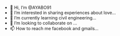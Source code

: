 - 👋 Hi, I’m @AYABO91
- 👀 I’m interested in sharing experiences about love...
- 🌱 I’m currently learning civil engineering...
- 💞️ I’m looking to collaborate on ...
- 📫 How to reach me facebook and gmails...

<!---
AYABO91/AYABO91 is a ✨ special ✨ repository because its `README.md` (this file) appears on your GitHub profile.
You can click the Preview link to take a look at your changes.
--->
